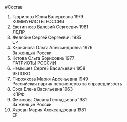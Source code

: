 #Состав
1. Гаврилова Юлия Валерьевна 1979   
    КОММУНИСТЫ РОССИИ
2. Евстигнеев Валерий Сергеевич 1981   
    ЛДПР
3. Желябин Сергей Сергеевич 1985   
    СР
4. Кирьянова Ольга Александровна 1976   
    За женщин России
5. Котова Ольга Борисовна 1977   
    ПАТРИОТЫ РОССИИ
6. Немышев Сергей Васильевич 1958   
    ЯБЛОКО
7. Пирожкова Мария Арсеньевна 1949   
    Российская партия пенсионеров за справедливость
8. Соха Елена Васильевна 1963   
    КПРФ
9. Фетисова Оксана Геннадьевна 1981   
    За женщин России
10. Хурсан Мария Александровна 1981   
    ЕР

